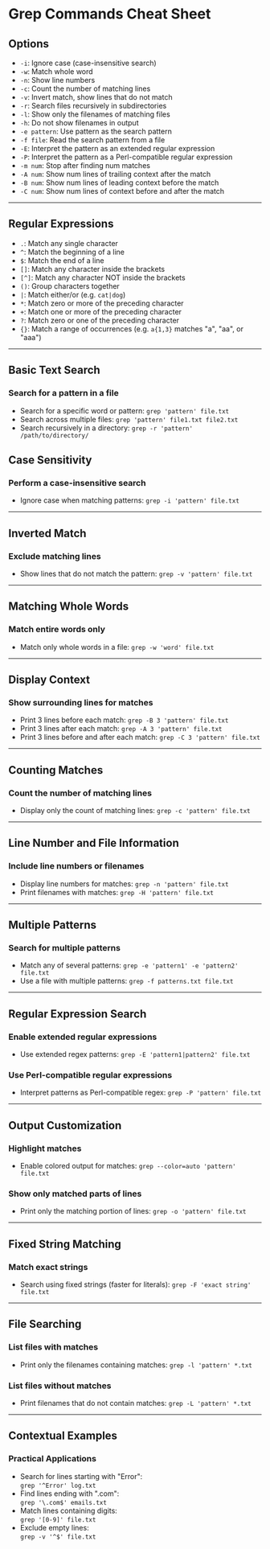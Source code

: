 # Grep Commands Cheat Sheet

## Options

- `-i`: Ignore case (case-insensitive search)  
- `-w`: Match whole word  
- `-n`: Show line numbers  
- `-c`: Count the number of matching lines  
- `-v`: Invert match, show lines that do not match  
- `-r`: Search files recursively in subdirectories  
- `-l`: Show only the filenames of matching files  
- `-h`: Do not show filenames in output  
- `-e pattern`: Use pattern as the search pattern  
- `-f file`: Read the search pattern from a file  
- `-E`: Interpret the pattern as an extended regular expression  
- `-P`: Interpret the pattern as a Perl-compatible regular expression  
- `-m num`: Stop after finding num matches  
- `-A num`: Show num lines of trailing context after the match  
- `-B num`: Show num lines of leading context before the match  
- `-C num`: Show num lines of context before and after the match  

---

## Regular Expressions

- `.`: Match any single character  
- `^`: Match the beginning of a line  
- `$`: Match the end of a line  
- `[]`: Match any character inside the brackets  
- `[^]`: Match any character NOT inside the brackets  
- `()`: Group characters together  
- `|`: Match either/or (e.g. `cat|dog`)  
- `*`: Match zero or more of the preceding character  
- `+`: Match one or more of the preceding character  
- `?`: Match zero or one of the preceding character  
- `{}`: Match a range of occurrences (e.g. `a{1,3}` matches "a", "aa", or "aaa")  

---

## Basic Text Search

### Search for a pattern in a file

- Search for a specific word or pattern:
    `grep 'pattern' file.txt`
- Search across multiple files:
    `grep 'pattern' file1.txt file2.txt`
- Search recursively in a directory:
    `grep -r 'pattern' /path/to/directory/`

## Case Sensitivity

### Perform a case-insensitive search

- Ignore case when matching patterns:
    `grep -i 'pattern' file.txt`

---

## Inverted Match

### Exclude matching lines

- Show lines that do not match the pattern:
    `grep -v 'pattern' file.txt`

---

## Matching Whole Words

### Match entire words only

- Match only whole words in a file:
    `grep -w 'word' file.txt`

---

## Display Context

### Show surrounding lines for matches

- Print 3 lines before each match:
    `grep -B 3 'pattern' file.txt`
- Print 3 lines after each match:
    `grep -A 3 'pattern' file.txt`
- Print 3 lines before and after each match:
    `grep -C 3 'pattern' file.txt`

---

## Counting Matches

### Count the number of matching lines

- Display only the count of matching lines:
    `grep -c 'pattern' file.txt`

---

## Line Number and File Information

### Include line numbers or filenames

- Display line numbers for matches:
    `grep -n 'pattern' file.txt`
- Print filenames with matches:
    `grep -H 'pattern' file.txt`

---

## Multiple Patterns

### Search for multiple patterns

- Match any of several patterns:
    `grep -e 'pattern1' -e 'pattern2' file.txt`
- Use a file with multiple patterns:
    `grep -f patterns.txt file.txt`

---

## Regular Expression Search

### Enable extended regular expressions

- Use extended regex patterns:
    `grep -E 'pattern1|pattern2' file.txt`

### Use Perl-compatible regular expressions

- Interpret patterns as Perl-compatible regex:
    `grep -P 'pattern' file.txt`

---

## Output Customization

### Highlight matches

- Enable colored output for matches:
    `grep --color=auto 'pattern' file.txt`

### Show only matched parts of lines

- Print only the matching portion of lines:
    `grep -o 'pattern' file.txt`

---

## Fixed String Matching

### Match exact strings

- Search using fixed strings (faster for literals):
    `grep -F 'exact string' file.txt`

---

## File Searching

### List files with matches

- Print only the filenames containing matches:
    `grep -l 'pattern' *.txt`

### List files without matches

- Print filenames that do not contain matches:
    `grep -L 'pattern' *.txt`

---

## Contextual Examples

### Practical Applications

- Search for lines starting with "Error":  
    `grep '^Error' log.txt`
- Find lines ending with ".com":  
    `grep '\.com$' emails.txt`
- Match lines containing digits:  
    `grep '[0-9]' file.txt`
- Exclude empty lines:  
    `grep -v '^$' file.txt`
